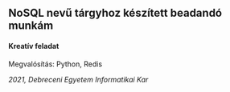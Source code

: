 NoSQL nevű tárgyhoz készített beadandó munkám
----------------------------------------------------------

#### Kreatív feladat
Megvalósítás: Python, Redis

*2021, Debreceni Egyetem Informatikai Kar*

